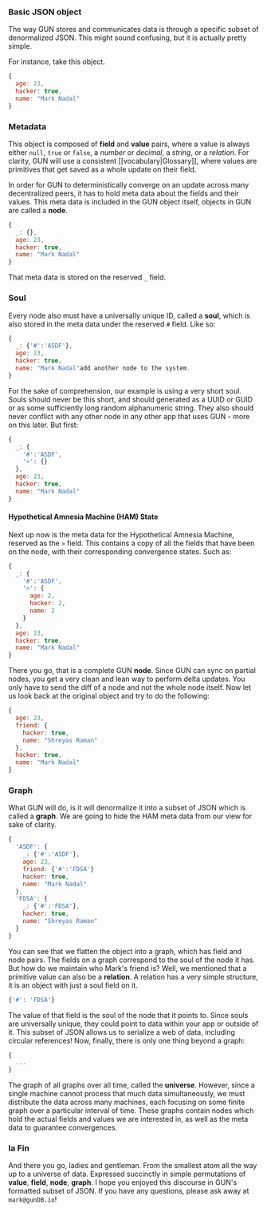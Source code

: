 ### Basic JSON object

The way GUN stores and communicates data is through a specific subset of denormalized JSON. This might sound confusing, but it is actually pretty simple.

For instance, take this object.

```javascript
{
  age: 23,
  hacker: true,
  name: "Mark Nadal"
}
```
### Metadata

This object is composed of **field** and **value** pairs, where a value is always either `null`, `true` or `false`, a _number_ or _decimal_, a _string_, or a _relation_. For clarity, GUN will use a consistent [[vocabulary|Glossary]], where values are primitives that get saved as a whole update on their field.

In order for GUN to deterministically converge on an update across many decentralized peers, it has to hold meta data about the fields and their values. This meta data is included in the GUN object itself, objects in GUN are called a **node**.

```javascript
{
  _: {},
  age: 23,
  hacker: true,
  name: "Mark Nadal"
}
```

That meta data is stored on the reserved `_` field. 

### Soul  

Every node also must have a universally unique ID, called a **soul**, which is also stored in the meta data under the reserved `#` field. Like so:

```javascript
{
  _: {'#':'ASDF'},
  age: 23,
  hacker: true,
  name: "Mark Nadal"add another node to the system.
}
```

For the sake of comprehension, our example is using a very short soul. Souls should never be this short, and should generated as a UUID or GUID or as some sufficiently long random alphanumeric string. They also should never conflict with any other node in any other app that uses GUN - more on this later. But first:

```javascript
{
  _: {
    '#':'ASDF',
    '>': {}
  },
  age: 23,
  hacker: true,
  name: "Mark Nadal"
}
```

#### <a name="HAM"></a>Hypothetical Amnesia Machine (HAM) State
Next up now is the meta data for the Hypothetical Amnesia Machine, reserved as the `>` field. This contains a copy of all the fields that have been on the node, with their corresponding convergence states. Such as:

```javascript
{
  _: {
    '#':'ASDF',
    '>': {
      age: 2,
      hacker: 2,
      name: 2
    }
  },
  age: 23,
  hacker: true,
  name: "Mark Nadal"
}
```

There you go, that is a complete GUN **node**. Since GUN can sync on partial nodes, you get a very clean and lean way to perform delta updates. You only have to send the diff of a node and not the whole node itself. Now let us look back at the original object and try to do the following:

```javascript
{
  age: 23,
  friend: {
    hacker: true,
    name: "Shreyas Raman"
  },
  hacker: true,
  name: "Mark Nadal"
}
```

### Graph

What GUN will do, is it will denormalize it into a subset of JSON which is called a **graph**. We are going to hide the HAM meta data from our view for sake of clarity.

```javascript
{
  'ASDF': {
    _: {'#':'ASDF'},
    age: 23,
    friend: {'#':'FDSA'}
    hacker: true,
    name: "Mark Nadal"
  },
  'FDSA': {
    _: {'#':'FDSA'},
    hacker: true,
    name: "Shreyas Raman"
  }
}
```

You can see that we flatten the object into a graph, which has field and node pairs. The fields on a graph correspond to the soul of the node it has. But how do we maintain who Mark's friend is? Well, we mentioned that a primitive value can also be a **relation**. A relation has a very simple structure, it is an object with just a soul field on it.

```javascript
{'#': 'FDSA'}
```

The value of that field is the soul of the node that it points to. Since souls are universally unique, they could point to data within your app or outside of it. This subset of JSON allows us to serialize a web of data, including circular references! Now, finally, there is only one thing beyond a graph:

```javascript
{
  ...
}
```

The graph of all graphs over all time, called the **universe**. However, since a single machine cannot process that much data simultaneously, we must distribute the data across many machines, each focusing on some finite graph over a particular interval of time. These graphs contain nodes which hold the actual fields and values we are interested in, as well as the meta data to guarantee convergences.

### la Fin
And there you go, ladies and gentleman. From the smallest atom all the way up to a universe of data. Expressed succinctly in simple permutations of **value**, **field**, **node**, **graph**. I hope you enjoyed this discourse in GUN's formatted subset of JSON. If you have any questions, please ask away at `mark@gunDB.io`!